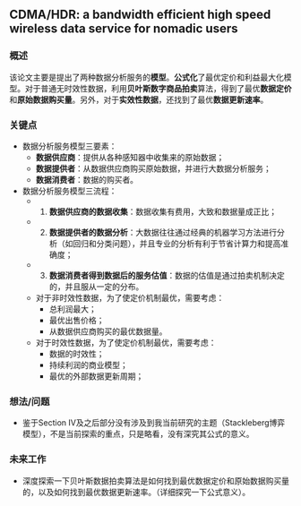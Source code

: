 ## CDMA/HDR: a bandwidth efficient high speed wireless data service for nomadic users


### 概述

该论文主要是提出了两种数据分析服务的**模型**。**公式化**了最优定价和利益最大化模型。对于普通无时效性数据，利用**贝叶斯数字商品拍卖**算法，得到了最优**数据定价**和**原始数据购买量**。另外，对于**实效性数据**，还找到了最优**数据更新速率**。


### 关键点

- 数据分析服务模型三要素：
	- **数据供应商**：提供从各种感知器中收集来的原始数据；
	- **数据提供者**：从数据供应商购买原始数据，并进行大数据分析服务；
	- **数据消费者**：数据的购买者。
- 数据分析服务模型三流程：
	- 1. **数据供应商的数据收集**：数据收集有费用，大致和数据量成正比；
	- 2. **数据提供者的数据分析**：大数据往往通过经典的机器学习方法进行分析（如回归和分类问题），并且专业的分析有利于节省计算力和提高准确度；
	- 3. **数据消费者得到数据后的服务估值**：数据的估值是通过拍卖机制决定的，并且服从一定的分布。
	- 对于非时效性数据，为了使定价机制最优，需要考虑：
		- 总利润最大；
		- 最优出售价格；
		- 从数据供应商购买的最优数据量。
	- 对于时效性数据，为了使定价机制最优，需要考虑：
		- 数据的时效性；
		- 持续利润的商业模型；
		- 最优的外部数据更新周期；


### 想法/问题

- 鉴于Section IV及之后部分没有涉及到我当前研究的主题（Stackleberg博弈模型），不是当前探索的重点，只是略看，没有深究其公式的意义。


### 未来工作

- 深度探索一下贝叶斯数据拍卖算法是如何找到最优数据定价和原始数据购买量的，以及如何找到最优数据更新速率。（详细探究一下公式意义）。
  






